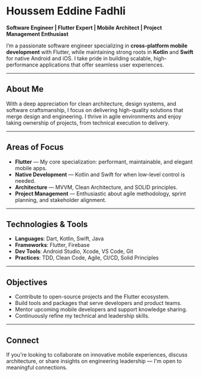 # Houssem Eddine Fadhli

**Software Engineer | Flutter Expert | Mobile Architect | Project Management Enthusiast**

I’m a passionate software engineer specializing in **cross-platform mobile development** with Flutter, while maintaining strong roots in **Kotlin** and **Swift** for native Android and iOS. I take pride in building scalable, high-performance applications that offer seamless user experiences.

---

## About Me

With a deep appreciation for clean architecture, design systems, and software craftsmanship, I focus on delivering high-quality solutions that merge design and engineering. I thrive in agile environments and enjoy taking ownership of projects, from technical execution to delivery.

---

## Areas of Focus

- **Flutter** — My core specialization: performant, maintainable, and elegant mobile apps.
- **Native Development** — Kotlin and Swift for when low-level control is needed.
- **Architecture** — MVVM, Clean Architecture, and SOLID principles.
- **Project Management** — Enthusiastic about agile methodology, sprint planning, and stakeholder alignment.

---

## Technologies & Tools

- **Languages**: Dart, Kotlin, Swift, Java
- **Frameworks**: Flutter, Firebase
- **Dev Tools**: Android Studio, Xcode, VS Code, Git
- **Practices**: TDD, Clean Code, Agile, CI/CD, Solid Principles

---

## Objectives

- Contribute to open-source projects and the Flutter ecosystem.
- Build tools and packages that serve developers and product teams.
- Mentor upcoming mobile developers and support knowledge sharing.
- Continuously refine my technical and leadership skills.
  
---

## Connect

If you're looking to collaborate on innovative mobile experiences, discuss architecture, or share insights on engineering leadership — I'm open to meaningful connections.
